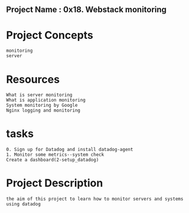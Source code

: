 ## Project Name : 0x18. Webstack monitoring

# Project Concepts
    monitoring
    server

# Resources
    What is server monitoring
    What is application monitoring
    System monitoring by Google
    Nginx logging and monitoring
# tasks
    0. Sign up for Datadog and install datadog-agent
    1. Monitor some metrics--system check
    Create a dashboard(2-setup_datadog)

# Project Description
    the aim of this project to learn how to monitor servers and systems using datadog
